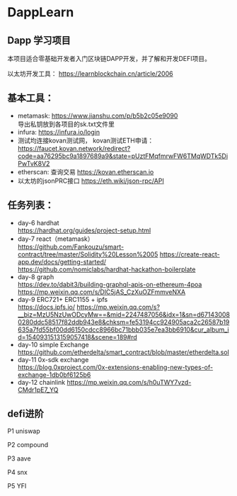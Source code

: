 # DappLearn
  ## Dapp 学习项目
  本项目适合零基础开发者入门区块链DAPP开发，并了解和开发DEFI项目。
  
 以太坊开发工具：  https://learnblockchain.cn/article/2006  
 
 ## 基本工具：   
  - metamask: https://www.jianshu.com/p/b5b2c05e9090  
  导出私钥放到各项目的sk.txt文件里  
  - infura: https://infura.io/login   
  - 测试均连接kovan测试网， kovan测试ETH申请：   
  https://faucet.kovan.network/redirect?code=aa76295bc9a1897689a9&state=pUztFMqfmrwFW6TMqWDTk5DiPwTvK8V2
  - etherscan: 查询交易
  https://kovan.etherscan.io
  - 以太坊的jsonPRC接口
  https://eth.wiki/json-rpc/API  
   
 ##  任务列表：
  - day-6 hardhat         
     https://hardhat.org/guides/project-setup.html
  - day-7 react（metamask）   
     https://github.com/Fankouzu/smart-contract/tree/master/Solidity%20Lesson%2005 
     https://create-react-app.dev/docs/getting-started/  
     https://github.com/nomiclabs/hardhat-hackathon-boilerplate  
  - day-8 graph      
     https://dev.to/dabit3/building-graphql-apis-on-ethereum-4poa 
     https://mp.weixin.qq.com/s/DlC5jAS_CzXuOZFmmveNXA    
  - day-9  ERC721+ ERC1155 + ipfs    
    https://docs.ipfs.io/ 
    https://mp.weixin.qq.com/s?__biz=MzU5NzUwODcyMw==&mid=2247487056&idx=1&sn=d671430080280ddc58517f82ddb943e8&chksm=fe53194cc924905aca2c26587b19635a7fd55bf00dd6150cdcc8966bc71bbb035e7ea3bb6910&cur_album_id=1540931513159057418&scene=189#rd
  - day-10 simple Exchange 
    https://github.com/etherdelta/smart_contract/blob/master/etherdelta.sol       
  - day-11 0x-sdk exchange  
   https://blog.0xproject.com/0x-extensions-enabling-new-types-of-exchange-1db0bf6125b6 
  - day-12 chainlink
   https://mp.weixin.qq.com/s/h0uTWY7vzd-CMdr1pE7_YQ
  
 
 ##  defi进阶
     
  P1 uniswap  
  
  P2 compound  
  
  P3 aave  
  
  P4 snx   
  
  P5 YFI
  
    